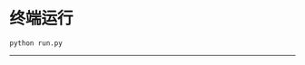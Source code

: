 # 终端运行

```shell
python run.py
```
************************************************************************************************************************************************************************************************************************************************************************************************************************************************************************************************************************************************************************************************************************************************************************************************************************************************************************************************************************************************************************************************************************************************************************************************************************************************************************************************************************************************************************************************************************************************************************************************************************************************************************************************